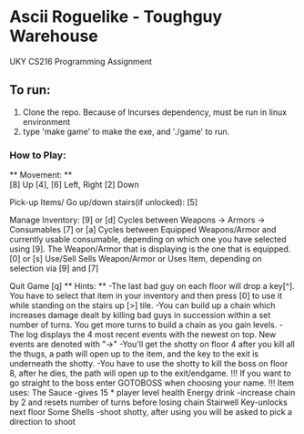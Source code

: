 Ascii Roguelike - Toughguy Warehouse
========
UKY CS216 Programming Assignment
## To run:
1. Clone the repo. Because of lncurses dependency, must be run in linux environment
2. type 'make game' to make the exe, and './game' to run.
 

### How to Play:

** Movement: **		    
[8]			    Up
[4],   [6]		Left,  Right
[2]			   Down

Pick-up Items/
Go up/down stairs(if unlocked):   [5]

Manage Inventory: [9] or [d] Cycles between		Weapons -> Armors -> Consumables
		  [7] or [a] Cycles between		Equipped Weapons/Armor and currently usable consumable,
							depending on which one you have selected using [9].
							The Weapon/Armor that is displaying is the one that is equipped.
	          [0] or [s] Use/Sell			Sells Weapon/Armor or Uses Item, depending on selection via [9] and [7]

Quit Game	  [q]
** Hints: **
		  -The last bad guy on each floor will drop a key[^]. You have to select that item in your inventory
		and then press [0] to use it while standing on the stairs up [>] tile.
		-You can build up a chain which increases damage dealt by killing bad guys in succession 
		within a set number of turns. You get more turns to build a chain as you gain levels.
		-The log displays the 4 most recent events with the newest on top. New events are denoted with "->"
		-You'll get the shotty on floor 4 after you kill all the thugs, a path will open up to the item,
		and the key to the exit is underneath the shotty.
		-You have to use the shotty to kill the boss on floor 8, after he dies, the path will open up to
		the exit/endgame.
		!!! If you want to go straight to the boss enter GOTOBOSS when choosing your name. !!! 
		Item uses:
			The Sauce	 -gives 15 * player level health
			Energy drink -increase chain by 2 and resets number of turns before losing chain
			Stairwell Key-unlocks next floor
			Some Shells  -shoot shotty, after using you will be asked to pick a direction to shoot
